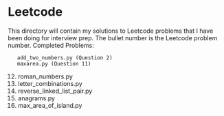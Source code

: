# Leetcode

This directory will contain my solutions to Leetcode problems that I have been doing for interview prep. The bullet number is the Leetcode problem number.
Completed Problems:

       add_two_numbers.py (Question 2)
       maxarea.py (Question 11)
12.    roman_numbers.py
17.    letter_combinations.py
24.    reverse_linked_list_pair.py
49.    anagrams.py
695.   max_area_of_island.py
